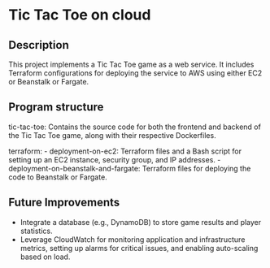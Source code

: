 # Tic Tac Toe on cloud

## Description

This project implements a Tic Tac Toe game as a web service. 
It includes Terraform configurations for deploying the service to AWS using either EC2 or Beanstalk or Fargate.

## Program structure

tic-tac-toe: 
	Contains the source code for both the frontend and backend of the Tic Tac Toe game, 
	along with their respective Dockerfiles.

terraform:
    - deployment-on-ec2: 
		Terraform files and a Bash script for setting up an EC2 instance, security group, and IP addresses.
    - deployment-on-beanstalk-and-fargate: 
		Terraform files for deploying the code to Beanstalk or Fargate.

## Future Improvements

- Integrate a database (e.g., DynamoDB) to store game results and player statistics.
- Leverage CloudWatch for monitoring application and infrastructure metrics, 
setting up alarms for critical issues, and enabling auto-scaling based on load.

